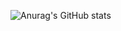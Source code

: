 ![Anurag's GitHub stats](https://github-readme-stats.vercel.app/api?username=pedrokauandev&show_icons=true&theme=radical)
